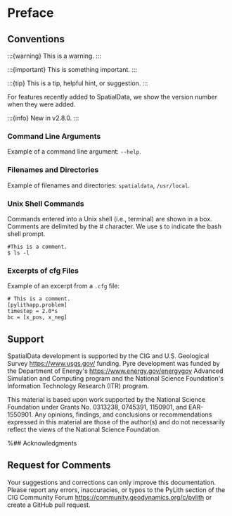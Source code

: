 # Preface

## Conventions

:::{warning}
This is a warning.
:::

:::{important}
This is something important.
:::

:::{tip}
This is a tip, helpful hint, or suggestion.
:::

For features recently added to SpatialData, we show the version number when they
were added.

:::{info}
New in v2.8.0.
:::

### Command Line Arguments

Example of a command line argument: `--help`.

### Filenames and Directories

Example of filenames and directories: `spatialdata`, `/usr/local`.

### Unix Shell Commands

Commands entered into a Unix shell (i.e., terminal) are shown in a box.
Comments are delimited by the # character. We use `$` to indicate the bash shell prompt.

```{code-block} bash
#This is a comment.
$ ls -l
```

### Excerpts of cfg Files

Example of an excerpt from a `.cfg` file:

```{code-block} cfg
# This is a comment.
[pylithapp.problem]
timestep = 2.0*s
bc = [x_pos, x_neg]
```

## Support

SpatialData development is supported by the CIG and U.S. Geological Survey <https://www.usgs.gov/> funding.
Pyre development was funded by the Department of Energy's <https://www.energy.gov/energygov> Advanced Simulation and Computing program and the National Science Foundation's Information Technology Research (ITR) program.

This material is based upon work supported by the National Science Foundation under Grants No. 0313238, 0745391, 1150901, and EAR-1550901.
Any opinions, findings, and conclusions or recommendations expressed in this material are those of the author(s) and do not necessarily reflect the views of the National Science Foundation.

%## Acknowledgments

## Request for Comments

Your suggestions and corrections can only improve this documentation.
Please report any errors, inaccuracies, or typos to the PyLith section of the CIG Community Forum <https://community.geodynamics.org/c/pylith> or create a GitHub pull request.
